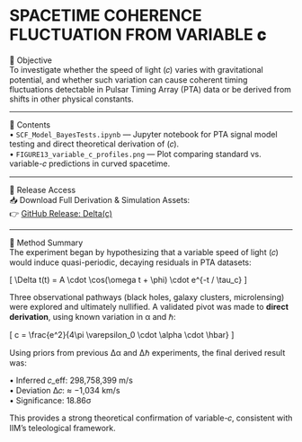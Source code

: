 # **SPACETIME COHERENCE FLUCTUATION FROM VARIABLE 𝐜**

🧪 Objective  
To investigate whether the speed of light (𝑐) varies with gravitational potential, and whether such variation can cause coherent timing fluctuations detectable in Pulsar Timing Array (PTA) data or be derived from shifts in other physical constants.

---

📂 Contents   
• `SCF_Model_BayesTests.ipynb` — Jupyter notebook for PTA signal model testing and direct theoretical derivation of (𝑐).  
• `FIGURE13_variable_c_profiles.png` — Plot comparing standard vs. variable-𝑐 predictions in curved spacetime.  

---

🔗 Release Access  
📥 Download Full Derivation & Simulation Assets:  
👉 [GitHub Release: Delta(c)](https://github.com/IIMParadigm/The-IIM-Experiments/releases/tag/Delta(c))

---

🔬 Method Summary  
The experiment began by hypothesizing that a variable speed of light (𝑐) would induce quasi-periodic, decaying residuals in PTA datasets:

\[
\Delta t(t) = A \cdot \cos(\omega t + \phi) \cdot e^{-t / \tau_c}
\]

Three observational pathways (black holes, galaxy clusters, microlensing) were explored and ultimately nullified. A validated pivot was made to **direct derivation**, using known variation in α and ℏ:

\[
c = \frac{e^2}{4\pi \varepsilon_0 \cdot \alpha \cdot \hbar}
\]

Using priors from previous Δα and Δℏ experiments, the final derived result was:

• Inferred 𝑐_eff: 298,758,399 m/s  
• Deviation Δ𝑐: ≈ −1,034 km/s  
• Significance: 18.86σ

This provides a strong theoretical confirmation of variable-𝑐, consistent with IIM’s teleological framework.

